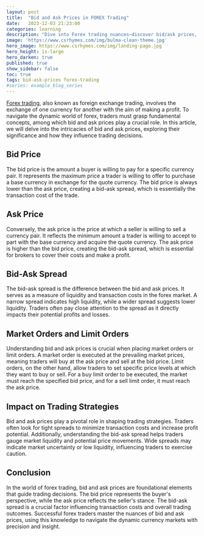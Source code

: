 ```yaml
---
layout: post
title:  "Bid and Ask Prices in FOREX Trading"
date:   2023-12-03 21:23:00
categories: learning
description: "Dive into Forex trading nuances—discover bid/ask prices, grasp their impact on strategies. Navigate currency markets with precision and insight."
image: 'https://www.csrhymes.com/img/bulma-clean-theme.jpg'
hero_image: https://www.csrhymes.com/img/landing-page.jpg
hero_height: is-large
hero_darken: true
published: true
show_sidebar: false
toc: true
tags: bid-ask-prices forex-trading
#series: example_blog_series
---
```


<p><a href="https://www.daytrading.ltd/learning/what-is-forex-trading">Forex trading</a>, also known as foreign exchange trading, involves the exchange of one currency for another with the aim of making a profit. To navigate the dynamic world of forex, traders must grasp fundamental concepts, among which bid and ask prices play a crucial role. In this article, we will delve into the intricacies of bid and ask prices, exploring their significance and how they influence trading decisions.</p>

## Bid Price
<p>The bid price is the amount a buyer is willing to pay for a specific currency pair. It represents the maximum price a trader is willing to offer to purchase a base currency in exchange for the quote currency. The bid price is always lower than the ask price, creating a bid-ask spread, which is essentially the transaction cost of the trade.</p>

## Ask Price
<p>Conversely, the ask price is the price at which a seller is willing to sell a currency pair. It reflects the minimum amount a trader is willing to accept to part with the base currency and acquire the quote currency. The ask price is higher than the bid price, creating the bid-ask spread, which is essential for brokers to cover their costs and make a profit.</p>

## Bid-Ask Spread
<p>The bid-ask spread is the difference between the bid and ask prices. It serves as a measure of liquidity and transaction costs in the forex market. A narrow spread indicates high liquidity, while a wider spread suggests lower liquidity. Traders often pay close attention to the spread as it directly impacts their potential profits and losses.</p>

## Market Orders and Limit Orders
<p>Understanding bid and ask prices is crucial when placing market orders or limit orders. A market order is executed at the prevailing market prices, meaning traders will buy at the ask price and sell at the bid price. Limit orders, on the other hand, allow traders to set specific price levels at which they want to buy or sell. For a buy limit order to be executed, the market must reach the specified bid price, and for a sell limit order, it must reach the ask price.</p>

## Impact on Trading Strategies
<p>Bid and ask prices play a pivotal role in shaping trading strategies. Traders often look for tight spreads to minimize transaction costs and increase profit potential. Additionally, understanding the bid-ask spread helps traders gauge market liquidity and potential price movements. Wide spreads may indicate market uncertainty or low liquidity, influencing traders to exercise caution.</p>

## Conclusion
<p>In the world of forex trading, bid and ask prices are foundational elements that guide trading decisions. The bid price represents the buyer's perspective, while the ask price reflects the seller's stance. The bid-ask spread is a crucial factor influencing transaction costs and overall trading outcomes. Successful forex traders master the nuances of bid and ask prices, using this knowledge to navigate the dynamic currency markets with precision and insight.</p>

<script type="application/ld+json">
{
  "@context": "https://schema.org",
  "@type": "FAQPage",
  "mainEntity": [
    {
      "@type": "Question",
      "name": "What is the bid price in forex trading?",
      "acceptedAnswer": {
        "@type": "Answer",
        "text": "The bid price in forex trading is the amount a buyer is willing to pay for a specific currency pair. It represents the maximum price a trader is willing to offer to purchase a base currency in exchange for the quote currency."
      }
    },
    {
      "@type": "Question",
      "name": "What is the ask price in forex trading?",
      "acceptedAnswer": {
        "@type": "Answer",
        "text": "The ask price in forex trading is the price at which a seller is willing to sell a currency pair. It reflects the minimum amount a trader is willing to accept to part with the base currency and acquire the quote currency."
      }
    },
    {
      "@type": "Question",
      "name": "What is the bid-ask spread?",
      "acceptedAnswer": {
        "@type": "Answer",
        "text": "The bid-ask spread is the difference between the bid and ask prices in forex trading. It serves as a measure of liquidity and transaction costs, with a narrow spread indicating high liquidity and a wider spread suggesting lower liquidity."
      }
    },
    {
      "@type": "Question",
      "name": "How does the bid-ask spread impact trading strategies?",
      "acceptedAnswer": {
        "@type": "Answer",
        "text": "The bid-ask spread plays a crucial role in shaping trading strategies. Traders often look for tight spreads to minimize transaction costs and increase profit potential. Wide spreads may indicate market uncertainty or low liquidity, influencing traders to exercise caution."
      }
    },
    {
      "@type": "Question",
      "name": "What are market orders and limit orders in forex trading?",
      "acceptedAnswer": {
        "@type": "Answer",
        "text": "Market orders in forex trading are executed at the prevailing market prices, with traders buying at the ask price and selling at the bid price. Limit orders allow traders to set specific price levels at which they want to buy or sell, based on the bid or ask price."
      }
    }
  ]
}
</script>